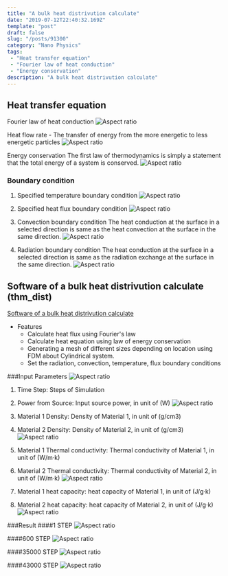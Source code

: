 ```yaml
---
title: "A bulk heat distrivution calculate"
date: "2019-07-12T22:40:32.169Z"
template: "post"
draft: false
slug: "/posts/91300"
category: "Nano Physics"
tags: 
 - "Heat transfer equation"
 - "Fourier law of heat conduction"
 - "Energy conservation"
description: "A bulk heat distrivution calculate"
---
```


## Heat transfer equation
Fourier law of heat conduction
![Aspect ratio](/media/POST/9130/0.jpg)


Heat flow rate - The transfer of energy from the more energetic to less energetic particles
![Aspect ratio](/media/POST/9130/1.jpg)


Energy conservation
The first law of thermodynamics is simply a statement that the total energy of a system is conserved.
![Aspect ratio](/media/POST/9130/2.jpg)


### Boundary condition
1. Specified temperature boundary condition
![Aspect ratio](/media/POST/9130/3.jpg)


2. Specified heat flux boundary condition
![Aspect ratio](/media/POST/9130/4.jpg)


3. Convection boundary condition
The heat conduction at the surface in a selected direction is same as the heat convection at the surface in the same direction.
![Aspect ratio](/media/POST/9130/5.jpg)


4. Radiation boundary condition
The heat conduction at the surface in a selected direction is same as the radiation exchange at the surface in the same direction.
![Aspect ratio](/media/POST/9130/6.jpg)


## Software of a bulk heat distrivution calculate (thm_dist)

[Software of a bulk heat distrivution calculate](https://www.edison.re.kr/web/nano/scienceappstore/-/scienceapp/thm_dist/1-0-0/view)

- Features
    - Calculate heat flux using Fourier's law
    - Calculate heat equation using law of energy conservation
    - Generating a mesh of different sizes depending on location using FDM about Cylindrical system.
    - Set the radiation, convection, temperature, flux boundary conditions


###Input Parameters
![Aspect ratio](/media/POST/9130/7.jpg)

1. Time Step: Steps of Simulation
2. Power from Source: Input source power, in unit of (W)
![Aspect ratio](/media/POST/9130/8.jpg)

3. Material 1 Density: Density of Material 1, in unit of (g/cm3) 
4. Material 2 Density: Density of Material 2, in unit of (g/cm3)
![Aspect ratio](/media/POST/9130/9.jpg)


3. Material 1 Thermal conductivity: Thermal conductivity of Material 1, in unit of (W/m·k) 
4. Material 2 Thermal conductivity: Thermal conductivity of Material 2, in unit of (W/m·k)
![Aspect ratio](/media/POST/9130/10.jpg)


6. Material 1 heat capacity: heat capacity of Material 1, in unit of (J/g·k) 
7. Material 2 heat capacity: heat capacity of Material 2, in unit of (J/g·k)
![Aspect ratio](/media/POST/9130/11.jpg)


###Result
####1 STEP
![Aspect ratio](/media/POST/9130/12.jpg)

####600 STEP
![Aspect ratio](/media/POST/9130/13.jpg)

####35000 STEP
![Aspect ratio](/media/POST/9130/14.jpg)

####43000 STEP
![Aspect ratio](/media/POST/9130/15.jpg)
